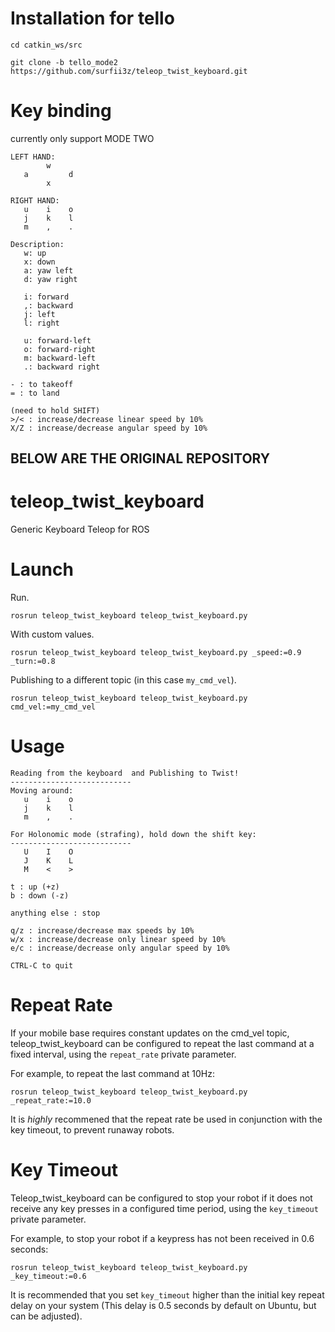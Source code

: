 # Installation for tello

```
cd catkin_ws/src

git clone -b tello_mode2 https://github.com/surfii3z/teleop_twist_keyboard.git 
```
# Key binding

currently only support MODE TWO

```
LEFT HAND:
        w    
   a         d
        x    

RIGHT HAND:
   u    i    o
   j    k    l
   m    ,    .
   
Description:
   w: up
   x: down
   a: yaw left
   d: yaw right
   
   i: forward 
   ,: backward
   j: left
   l: right
   
   u: forward-left
   o: forward-right
   m: backward-left
   .: backward right

- : to takeoff
= : to land

(need to hold SHIFT)
>/< : increase/decrease linear speed by 10%
X/Z : increase/decrease angular speed by 10%
```

BELOW ARE THE ORIGINAL REPOSITORY
---------------------------
# teleop_twist_keyboard
Generic Keyboard Teleop for ROS

# Launch
Run.
```
rosrun teleop_twist_keyboard teleop_twist_keyboard.py
```

With custom values.
```
rosrun teleop_twist_keyboard teleop_twist_keyboard.py _speed:=0.9 _turn:=0.8
```

Publishing to a different topic (in this case `my_cmd_vel`).
```
rosrun teleop_twist_keyboard teleop_twist_keyboard.py cmd_vel:=my_cmd_vel
```

# Usage
```
Reading from the keyboard  and Publishing to Twist!
---------------------------
Moving around:
   u    i    o
   j    k    l
   m    ,    .

For Holonomic mode (strafing), hold down the shift key:
---------------------------
   U    I    O
   J    K    L
   M    <    >

t : up (+z)
b : down (-z)

anything else : stop

q/z : increase/decrease max speeds by 10%
w/x : increase/decrease only linear speed by 10%
e/c : increase/decrease only angular speed by 10%

CTRL-C to quit
```

# Repeat Rate

If your mobile base requires constant updates on the cmd\_vel topic, teleop\_twist\_keyboard can be configured to repeat the last command at a fixed interval, using the `repeat_rate` private parameter.

For example, to repeat the last command at 10Hz:

```
rosrun teleop_twist_keyboard teleop_twist_keyboard.py _repeat_rate:=10.0
```

It is _highly_ recommened that the repeat rate be used in conjunction with the key timeout, to prevent runaway robots.

# Key Timeout

Teleop\_twist\_keyboard can be configured to stop your robot if it does not receive any key presses in a configured time period, using the `key_timeout` private parameter.

For example, to stop your robot if a keypress has not been received in 0.6 seconds:
```
rosrun teleop_twist_keyboard teleop_twist_keyboard.py _key_timeout:=0.6
```

It is recommended that you set `key_timeout` higher than the initial key repeat delay on your system (This delay is 0.5 seconds by default on Ubuntu, but can be adjusted).
